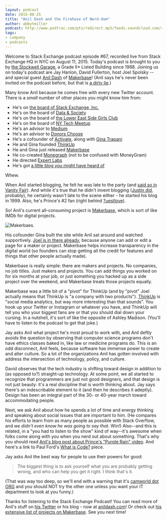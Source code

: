 ```yaml
---
layout: podcast
date: 2015-08-25
title: "Anil Dash and the Firehose of Nerd-dom"
author: abbytmiller
podcast: http://www.podtrac.com/pts/redirect.mp3/feeds.soundcloud.com/stream/220469343-stack-exchange-stack-exchange-podcast-episode-67-the-firehose-of-nerd-dom.mp3
tags:
- company
- podcasts
---
```


Welcome to Stack Exchange podcast episode #67, recorded live from Stack Exchange HQ in NYC on August 11, 2015. Today's podcast is brought to you by [the Stockwell Garage](https://en.wikipedia.org/wiki/Stockwell_Garage), a Grade II* Listed Building since 1988. Joining us on today's podcast are Jay Hanlon, David Fullerton, host Joel Spolsky -- and special guest [Anil Dash](http://twitter.com/anildash) of [Makerbase](https://makerba.se)! (Anil says he's never been invited on the podcast before, but that is [a dirty lie](http://chat.stackexchange.com/transcript/message/23367254#23367254).)

Many know Anil because he comes free with every new Twitter account. There is a *small* number of other places you might know him from:

* He's on [the board of Stack Exchange, Inc.](http://stackexchange.com/about/management)
* He's on the board of [Data & Society](http://www.datasociety.net)
* He's on the board of [the Lower East Side Girls Club](http://www.girlsclub.org)
* He's on the board of [NY Tech Meetup](https://nytm.org)
* He's an advisor to [Medium](https://medium.com)
* He's an advisor to [Donors Choose](http://www.donorschoose.org)
* He's a cofounder of [Activate](http://activate.com), along with [Gina Trapani](https://twitter.com/ginatrapani) 
* He and Gina founded [ThinkUp](https://www.thinkup.com)
* He and Gina just released [Makerbase](https://makerba.se)
* He co-created [Monegraph](http://monegraph.com) (not to be confused with MoneyGram)
* He directed [Expert Labs](https://en.wikipedia.org/wiki/Expert_Labs)
* He's got [a little blog you might have heard of](http://anildash.com)

Whew.

When Anil started blogging, he felt he was late to the party (and [said so in Vanity Fair](http://www.vanityfair.com/news/daily-news/2014/11/twitter-anil-dash)).  And while it's true that he didn't invent blogging ([Justin did](http://links.net), probably), he certainly wasn't late to the scene either - he started his blog in 1999. Also, he's Prince's #2 fan (right behind [?uestlove](https://en.wikipedia.org/wiki/Questlove)).

So! Anil's current all-consuming project is [Makerbase](https://makerba.se), which is sort of like IMDb for digital projects. 

![Makerbaes.](http://i.stack.imgur.com/zgZF5.jpg)

His cofounder Gina built the site while Anil sat around and watched supportively. [Joel is in there already](https://makerba.se/m/629vqi/spolsky), because anyone can add or edit a page for a maker or project. Makerbase helps increase transparency in the digital world (so founders can stop getting all the credit for features and things that other people actually made).

Makerbase is really simple: there are makers and projects. No companies, no job titles. Just makers and projects. You can add things you worked on for six months at your job, or just something you hacked up as a side project over the weekend, and Makerbase treats those projects equally.

Makerbase was a little bit of a "pivot" for ThinkUp (and by "pivot" Joel actually means that ThinkUp is "a company with two products"). [ThinkUp](https://www.thinkup.com/join/) is "social media analytics, but way more interesting than that sounds". You hook up your Twitter or Instagram or whatever you have, and ThinkUp will tell you who your biggest fans are or that you should dial down your cursing. In a nutshell, it's sort of like the opposite of Ashley Madison. (You'll have to listen to the podcast to get that joke.)

Jay asks Anil what project he's most proud to work with, and Anil deftly avoids the question by observing that computer science programs don't have ethics classes baked in, like law or medicine programs do. This is an odd disconnect, Anil feels, because software has immense power to create and alter culture. So a lot of the organizations Anil has gotten involved with address the intersection of technology, policy, and culture.

David observes that the tech industry is shifting toward design in addition to (as opposed to?) straight-up technology. At some point, we all started to recognize that programmers are just not good designers, and that design is not just beauty: it's a real discipline that is worth thinking about. Jay says there's an indescribable element to it (and then he describes it adeptly). Design has been an integral part of the 30- or 40-year march toward accommodating people.

Next, we ask Anil about how he spends a lot of time and energy thinking and speaking about social issues that are important to him. (He compares his efforts to learn from as many people as possible with Stack Overflow, and *we didn't even know he was going to say that*. Win!) Also--and this is related, in a "you had to listen to the show" kind of way--it's awesome when folks come along with you when you nerd out about something. That's why you should read [Anil's blog post about Prince's "Purple Rain" video](http://anildash.com/2014/07/i-know-times-are-changing.html). And here's a link to Paul Ford's [What is Code?](http://www.bloomberg.com/graphics/2015-paul-ford-what-is-code/) piece.

Jay asks Anil the best way for people to use their powers for good: 

> The biggest thing is to ask yourself what you are probably getting wrong, and who can help you get it right. I think that's it.

(That was way too deep, so we'll end with a warning that it's [camworld dot ORG](http://camworld.org) and you should NOT try the other one unless you want your IT department to look at you funny.)

Thanks for listening to the Stack Exchange Podcast! You can read more of Anil's stuff on [his Twitter](http://twitter.com/anildash) or his blog - now at [anildash.com](http://anildash.com)! Or check out [his extensive list of projects on Makerbase](https://makerba.se/m/psw2ud/anildash). See you next time!
